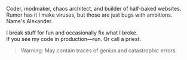 Coder, modmaker, chaos architect, and builder of half-baked websites.  
Rumor has it I make viruses, but those are just bugs with ambitions.  
Name's Alexander.

I break stuff for fun and occasionally fix what I broke.  
If you see my code in production—run. Or call a priest.

> Warning: May contain traces of genius and catastrophic errors.
